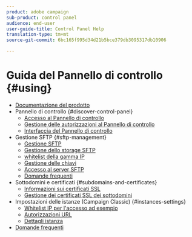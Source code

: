 ```yaml
---
product: adobe campaign
sub-product: control panel
audience: end-user
user-guide-title: Control Panel Help
translation-type: tm+mt
source-git-commit: 6bc165f995d34d21b5bce379db3095317db10906

---
```



# Guida del Pannello di controllo {#using}

+ [Documentazione del prodotto](control-panel-home.md)
+ Pannello di controllo {#discover-control-panel}
   + [Accesso al Pannello di controllo](discover/using/accessing-control-panel.md)
   + [Gestione delle autorizzazioni al Pannello di controllo](discover/using/managing-permissions.md)
   + [Interfaccia del Pannello di controllo](discover/using/discovering-the-interface.md)
+ Gestione SFTP {#sftp-management}
   + [Gestione SFTP](sftp/using/about-sftp-management.md)
   + [Gestione dello storage SFTP](sftp/using/sftp-storage-management.md)
   + [whitelist della gamma IP](sftp/using/ip-range-whitelisting.md)
   + [Gestione delle chiavi](sftp/using/key-management.md)
   + [Accesso al server SFTP](sftp/using/logging-into-sftp-server.md)
   + [Domande frequenti](sftp/using/common-questions.md)
+ Sottodomini e certificati {#subdomains-and-certificates}
   + [Informazioni sui certificati SSL](subdomains-certificates/using/about-ssl-certificates.md)
   + [Gestione dei certificati SSL dei sottodomini](subdomains-certificates/using/managing-ssl-certificates.md)
+ Impostazioni delle istanze (Campaign Classic) {#instances-settings}
   + [Whitelist IP per l&#39;accesso ad esempio](instances-settings/using/ip-whitelisting-instance-access.md)
   + [Autorizzazioni URL](instances-settings/using/url-permissions.md)
   + [Dettagli istanza](instances-settings/using/instance-details.md)
+ [Domande frequenti](faq.md)
